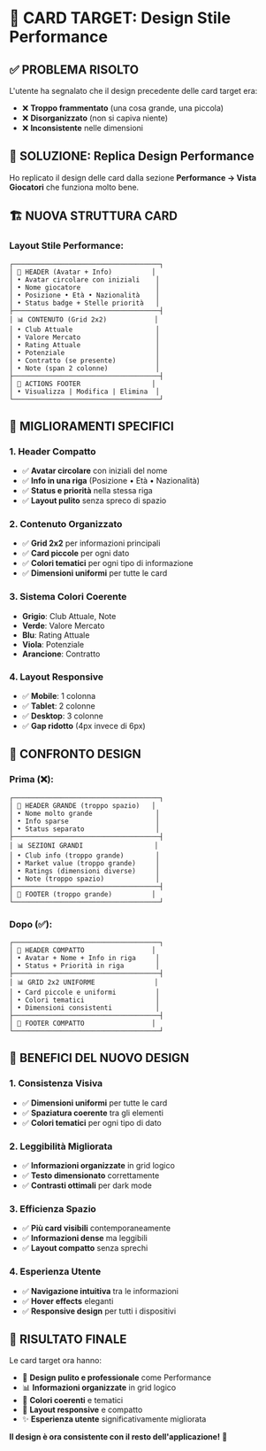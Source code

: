 # 🎯 **CARD TARGET: Design Stile Performance**

## ✅ **PROBLEMA RISOLTO**

L'utente ha segnalato che il design precedente delle card target era:
- ❌ **Troppo frammentato** (una cosa grande, una piccola)
- ❌ **Disorganizzato** (non si capiva niente)
- ❌ **Inconsistente** nelle dimensioni

## 🎨 **SOLUZIONE: Replica Design Performance**

Ho replicato il design delle card dalla sezione **Performance → Vista Giocatori** che funziona molto bene.

## 🏗️ **NUOVA STRUTTURA CARD**

### **Layout Stile Performance:**
```
┌─────────────────────────────────────┐
│ 👤 HEADER (Avatar + Info)          │
│ • Avatar circolare con iniziali    │
│ • Nome giocatore                   │
│ • Posizione • Età • Nazionalità    │
│ • Status badge + Stelle priorità   │
├─────────────────────────────────────┤
│ 📊 CONTENUTO (Grid 2x2)            │
│ • Club Attuale                     │
│ • Valore Mercato                   │
│ • Rating Attuale                   │
│ • Potenziale                       │
│ • Contratto (se presente)          │
│ • Note (span 2 colonne)            │
├─────────────────────────────────────┤
│ 🔧 ACTIONS FOOTER                  │
│ • Visualizza | Modifica | Elimina  │
└─────────────────────────────────────┘
```

## 🎯 **MIGLIORAMENTI SPECIFICI**

### **1. Header Compatto**
- ✅ **Avatar circolare** con iniziali del nome
- ✅ **Info in una riga** (Posizione • Età • Nazionalità)
- ✅ **Status e priorità** nella stessa riga
- ✅ **Layout pulito** senza spreco di spazio

### **2. Contenuto Organizzato**
- ✅ **Grid 2x2** per informazioni principali
- ✅ **Card piccole** per ogni dato
- ✅ **Colori tematici** per ogni tipo di informazione
- ✅ **Dimensioni uniformi** per tutte le card

### **3. Sistema Colori Coerente**
- **Grigio**: Club Attuale, Note
- **Verde**: Valore Mercato
- **Blu**: Rating Attuale
- **Viola**: Potenziale
- **Arancione**: Contratto

### **4. Layout Responsive**
- ✅ **Mobile**: 1 colonna
- ✅ **Tablet**: 2 colonne
- ✅ **Desktop**: 3 colonne
- ✅ **Gap ridotto** (4px invece di 6px)

## 🎨 **CONFRONTO DESIGN**

### **Prima (❌):**
```
┌─────────────────────────────────────┐
│ 🎨 HEADER GRANDE (troppo spazio)   │
│ • Nome molto grande                │
│ • Info sparse                      │
│ • Status separato                  │
├─────────────────────────────────────┤
│ 📊 SEZIONI GRANDI                  │
│ • Club info (troppo grande)        │
│ • Market value (troppo grande)     │
│ • Ratings (dimensioni diverse)     │
│ • Note (troppo spazio)             │
├─────────────────────────────────────┤
│ 🔧 FOOTER (troppo grande)          │
└─────────────────────────────────────┘
```

### **Dopo (✅):**
```
┌─────────────────────────────────────┐
│ 👤 HEADER COMPATTO                 │
│ • Avatar + Nome + Info in riga     │
│ • Status + Priorità in riga        │
├─────────────────────────────────────┤
│ 📊 GRID 2x2 UNIFORME               │
│ • Card piccole e uniformi          │
│ • Colori tematici                  │
│ • Dimensioni consistenti           │
├─────────────────────────────────────┤
│ 🔧 FOOTER COMPATTO                 │
└─────────────────────────────────────┘
```

## 🎯 **BENEFICI DEL NUOVO DESIGN**

### **1. Consistenza Visiva**
- ✅ **Dimensioni uniformi** per tutte le card
- ✅ **Spaziatura coerente** tra gli elementi
- ✅ **Colori tematici** per ogni tipo di dato

### **2. Leggibilità Migliorata**
- ✅ **Informazioni organizzate** in grid logico
- ✅ **Testo dimensionato** correttamente
- ✅ **Contrasti ottimali** per dark mode

### **3. Efficienza Spazio**
- ✅ **Più card visibili** contemporaneamente
- ✅ **Informazioni dense** ma leggibili
- ✅ **Layout compatto** senza sprechi

### **4. Esperienza Utente**
- ✅ **Navigazione intuitiva** tra le informazioni
- ✅ **Hover effects** eleganti
- ✅ **Responsive design** per tutti i dispositivi

## 🚀 **RISULTATO FINALE**

Le card target ora hanno:
- 🎯 **Design pulito e professionale** come Performance
- 📊 **Informazioni organizzate** in grid logico
- 🎨 **Colori coerenti** e tematici
- 📱 **Layout responsive** e compatto
- ✨ **Esperienza utente** significativamente migliorata

**Il design è ora consistente con il resto dell'applicazione!** 🎉

